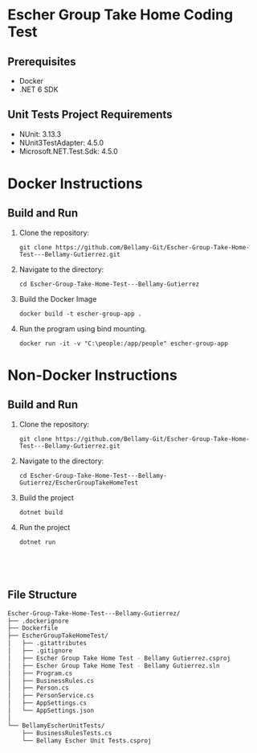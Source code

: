 # Escher Group Take Home Coding Test

## Prerequisites
* Docker
* .NET 6 SDK

## Unit Tests Project Requirements
* NUnit: 3.13.3
* NUnit3TestAdapter: 4.5.0
* Microsoft.NET.Test.Sdk: 4.5.0

# Docker Instructions
## Build and Run
1. Clone the repository:
   ```
   git clone https://github.com/Bellamy-Git/Escher-Group-Take-Home-Test---Bellamy-Gutierrez.git

2. Navigate to the directory:
   ```
   cd Escher-Group-Take-Home-Test---Bellamy-Gutierrez

3. Build the Docker Image
   ```
   docker build -t escher-group-app .

4. Run the program using bind mounting.
   ```
   docker run -it -v "C:\people:/app/people" escher-group-app

# Non-Docker Instructions
## Build and Run
1. Clone the repository:
   ```
   git clone https://github.com/Bellamy-Git/Escher-Group-Take-Home-Test---Bellamy-Gutierrez.git

2. Navigate to the directory:
   ```
   cd Escher-Group-Take-Home-Test---Bellamy-Gutierrez/EscherGroupTakeHomeTest

3. Build the project
   ```
   dotnet build

4. Run the project
   ```
   dotnet run





## File Structure
```bash
Escher-Group-Take-Home-Test---Bellamy-Gutierrez/
├── .dockerignore
├── Dockerfile
├── EscherGroupTakeHomeTest/
│   ├── .gitattributes
│   ├── .gitignore
│   ├── Escher Group Take Home Test - Bellamy Gutierrez.csproj
│   ├── Escher Group Take Home Test - Bellamy Gutierrez.sln
│   ├── Program.cs
│   ├── BusinessRules.cs
│   ├── Person.cs
│   ├── PersonService.cs
│   ├── AppSettings.cs
│   └── AppSettings.json
│
└── BellamyEscherUnitTests/
    ├── BusinessRulesTests.cs
    └── Bellamy Escher Unit Tests.csproj
```
